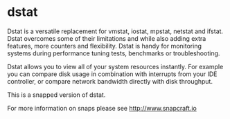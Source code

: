 # dstat

Dstat is a versatile replacement for vmstat, iostat, mpstat, netstat and ifstat. Dstat overcomes some of their limitations and while also adding extra features, more counters and flexibility. Dstat is handy for monitoring systems during performance tuning tests, benchmarks or troubleshooting.

Dstat allows you to view all of your system resources instantly. For example you can compare disk usage in combination with interrupts from your IDE controller, or compare network bandwidth directly with disk throughput.

This is a snapped version of dstat. 
 
For more information on snaps please see http://www.snapcraft.io 
